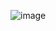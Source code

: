 ![image](https://github.com/BonkMasterMord/CPE-322-A/assets/123086015/5e344912-7766-4bbe-b6a2-f4a2274bdbf9)
